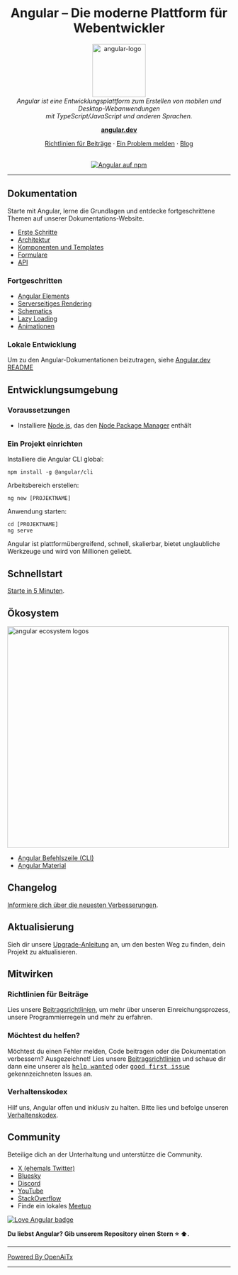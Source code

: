 <h1 align="center">Angular – Die moderne Plattform für Webentwickler</h1>

<p align="center">
  <img src="adev/src/assets/images/press-kit/angular_icon_gradient.gif" alt="angular-logo" width="120px" height="120px"/>
  <br>
  <em>Angular ist eine Entwicklungsplattform zum Erstellen von mobilen und Desktop-Webanwendungen
    <br> mit TypeScript/JavaScript und anderen Sprachen.</em>
  <br>
</p>

<p align="center">
  <a href="https://angular.dev/"><strong>angular.dev</strong></a>
  <br>
</p>

<p align="center">
  <a href="CONTRIBUTING.md">Richtlinien für Beiträge</a>
  ·
  <a href="https://github.com/angular/angular/issues">Ein Problem melden</a>
  ·
  <a href="https://blog.angular.dev/">Blog</a>
  <br>
  <br>
</p>

<p align="center">
  <a href="https://www.npmjs.com/@angular/core">
    <img src="https://img.shields.io/npm/v/@angular/core.svg?logo=npm&logoColor=fff&label=NPM+package&color=limegreen" alt="Angular auf npm" />
  </a>
</p>

<hr>

## Dokumentation

Starte mit Angular, lerne die Grundlagen und entdecke fortgeschrittene Themen auf unserer Dokumentations-Website.

- [Erste Schritte][quickstart]
- [Architektur][architecture]
- [Komponenten und Templates][componentstemplates]
- [Formulare][forms]
- [API][api]

### Fortgeschritten

- [Angular Elements][angularelements]
- [Serverseitiges Rendering][ssr]
- [Schematics][schematics]
- [Lazy Loading][lazyloading]
- [Animationen][animations]

### Lokale Entwicklung

Um zu den Angular-Dokumentationen beizutragen, siehe [Angular.dev README](adev/README.md)

## Entwicklungsumgebung

### Voraussetzungen

- Installiere [Node.js], das den [Node Package Manager][npm] enthält

### Ein Projekt einrichten

Installiere die Angular CLI global:

```
npm install -g @angular/cli
```

Arbeitsbereich erstellen:

```
ng new [PROJEKTNAME]
```

Anwendung starten:

```
cd [PROJEKTNAME]
ng serve
```

Angular ist plattformübergreifend, schnell, skalierbar, bietet unglaubliche Werkzeuge und wird von Millionen geliebt.

## Schnellstart

[Starte in 5 Minuten][quickstart].

## Ökosystem

<p>
  <img src="/contributing-docs/images/angular-ecosystem-logos.png" alt="angular ecosystem logos" width="500px" height="auto">
</p>

- [Angular Befehlszeile (CLI)][cli]
- [Angular Material][angularmaterial]

## Changelog

[Informiere dich über die neuesten Verbesserungen][changelog].

## Aktualisierung

Sieh dir unsere [Upgrade-Anleitung](https://angular.dev/update-guide/) an, um den besten Weg zu finden, dein Projekt zu aktualisieren.

## Mitwirken

### Richtlinien für Beiträge

Lies unsere [Beitragsrichtlinien][contributing], um mehr über unseren Einreichungsprozess, unsere Programmierregeln und mehr zu erfahren.

### Möchtest du helfen?

Möchtest du einen Fehler melden, Code beitragen oder die Dokumentation verbessern? Ausgezeichnet! Lies unsere [Beitragsrichtlinien][contributing] und schaue dir dann eine unserer als <kbd>[help wanted](https://github.com/angular/angular/labels/help%20wanted)</kbd> oder <kbd>[good first issue](https://github.com/angular/angular/labels/good%20first%20issue)</kbd> gekennzeichneten Issues an.

### Verhaltenskodex

Hilf uns, Angular offen und inklusiv zu halten. Bitte lies und befolge unseren [Verhaltenskodex][codeofconduct].

## Community

Beteilige dich an der Unterhaltung und unterstütze die Community.

- [X (ehemals Twitter)][X (formerly Twitter)]
- [Bluesky][bluesky]
- [Discord][discord]
- [YouTube][youtube]
- [StackOverflow][stackoverflow]
- Finde ein lokales [Meetup][meetup]

[![Love Angular badge](https://img.shields.io/badge/angular-love-blue?logo=angular&angular=love)](https://www.github.com/angular/angular)

**Du liebst Angular? Gib unserem Repository einen Stern :star: :arrow_up:.**

[contributing]: CONTRIBUTING.md
[quickstart]: https://angular.dev/tutorials/learn-angular
[changelog]: CHANGELOG.md
[ng]: https://angular.dev
[documentation]: https://angular.dev/overview
[angularmaterial]: https://material.angular.dev/
[cli]: https://angular.dev/tools/cli
[architecture]: https://angular.dev/essentials
[componentstemplates]: https://angular.dev/tutorials/learn-angular/1-components-in-angular
[forms]: https://angular.dev/tutorials/learn-angular/15-forms
[api]: https://angular.dev/api
[angularelements]: https://angular.dev/guide/elements
[ssr]: https://angular.dev/guide/ssr
[schematics]: https://angular.dev/tools/cli/schematics
[lazyloading]: https://angular.dev/guide/ngmodules/lazy-loading
[node.js]: https://nodejs.org/
[npm]: https://www.npmjs.com/get-npm
[codeofconduct]: CODE_OF_CONDUCT.md
[X (formerly Twitter)]: https://www.twitter.com/angular
[bluesky]: https://bsky.app/profile/angular.dev
[discord]: https://discord.gg/angular
[stackoverflow]: https://stackoverflow.com/questions/tagged/angular
[youtube]: https://youtube.com/angular
[meetup]: https://www.meetup.com/find/?keywords=angular
[animations]: https://angular.dev/guide/animations

---

[Powered By OpenAiTx](https://github.com/OpenAiTx/OpenAiTx)

---